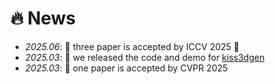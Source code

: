 # 🔥 News
- *2025.06*: 🎉 three paper is accepted by ICCV 2025 🍻
- *2025.03*: 🎉 we released the code and demo for [kiss3dgen](https://ltt-o.github.io/Kiss3dgen.github.io)
- *2025.03*: 🎉 one paper is accepted by CVPR 2025

